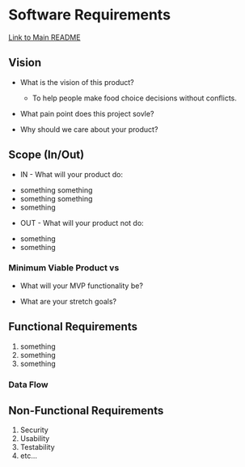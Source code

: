# Software Requirements
[Link to Main README](README.md)

## Vision
* What is the vision of this product?  
    - To help people make food choice decisions without conflicts.  
* What pain point does this project sovle?  

* Why should we care about your product?  

## Scope (In/Out)  
* IN - What will your product do:  
<!-- Describe the individual features that your product will do -->
- something something  
- something something  
- something  

* OUT - What will your product not do:  
<!-- These should be features that you will make very clear from the beginning that you will not do during development. These should be limited and very few. Pick your battles wisely. This should only be 1 or 2 things. Example: My website will never turn into an IOS or Android app. -->
- something  
- something  

### Minimum Viable Product vs  
* What will your MVP functionality be?  

* What are your stretch goals?  

## Functional Requirements  
<!-- List the functionality of your product. This will consist of tasks such as the following:

1. An admin can create and delete user accounts
2. A user can update their profile information
3. A user can search all of the products in the inventory -->
1. something  
2. something  
3. something  


### Data Flow  
<!-- SOME IMAGE HERE -->

<!-- Describe the flow of data in your application. Write out what happens from the time the user begins using the app to the time the user is done with the app. Think about the “Happy Path” of the application. Describe through visuals and text what requests are made, and what data is processed, in addition to any other details about how the user moves through the site. -->

## Non-Functional Requirements  
<!-- Pick 2 non-functional requirements and describe their functionality in your application. -->

<!-- You MUST describe what the non-functional requirement is and how it will be implemented. Simply saying “Our project will be testable for testibility” is NOT acceptable. Tell us how, why, and what. -->

1. Security  
2. Usability  
3. Testability  
4. etc...  